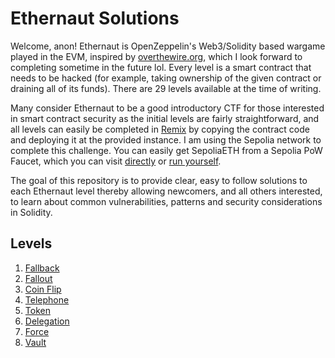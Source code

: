 # Ethernaut Solutions

Welcome, anon! Ethernaut is OpenZeppelin's Web3/Solidity based wargame played in the EVM, inspired by [overthewire.org](https://overthewire.org/wargames/), which I look forward to completing sometime in the future lol. Every level is a smart contract that needs to be hacked (for example, taking ownership of the given contract or draining all of its funds). There are 29 levels available at the time of writing.

Many consider Ethernaut to be a good introductory CTF for those interested in smart contract security as the initial levels are fairly straightforward, and all levels can easily be completed in [Remix](https://remix.ethereum.org) by copying the contract code and deploying it at the provided instance. I am using the Sepolia network to complete this challenge. You can easily get SepoliaETH from a Sepolia PoW Faucet, which you can visit [directly](https://sepolia-faucet.pk910.de/) or [run yourself](https://github.com/pk910/PoWFaucet).

The goal of this repository is to provide clear, easy to follow solutions to each Ethernaut level thereby allowing newcomers, and all others interested, to learn about common vulnerabilities, patterns and security considerations in Solidity.

## Levels
1. [Fallback](https://github.com/0xIchigo/ethernaut/blob/master/Fallback/Solution.md)
2. [Fallout](https://github.com/0xIchigo/ethernaut/blob/master/Fallout/Solution.md)
3. [Coin Flip](https://github.com/0xIchigo/ethernaut/blob/master/CoinFlip/Solution.md) 
4. [Telephone](https://github.com/0xIchigo/ethernaut/blob/master/Telephone/Solution.md)
5. [Token](https://github.com/0xIchigo/ethernaut/blob/master/Token/Solution.md)
6. [Delegation](https://github.com/0xIchigo/ethernaut/blob/master/Delegation/Solution.md)
7. [Force](https://github.com/0xIchigo/ethernaut/blob/master/Force/Solution.md)
8. [Vault](https://github.com/0xIchigo/ethernaut/blob/master/Vault/Solution.md)